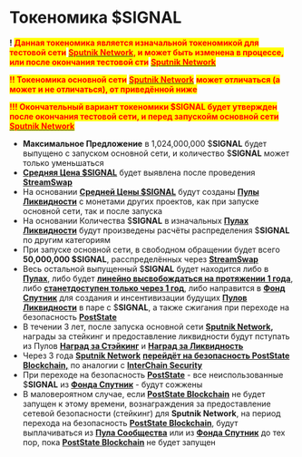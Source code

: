 # Токеномика $SIGNAL

**!&#x20;**<mark style="color:red;">**Данная токеномика является изначальной токеномикой для тестовой сети**</mark> [<mark style="color:red;">**Sputnik Network**</mark>](../../sputnik-network-app-chain/)<mark style="color:red;">**, и может быть изменена в процессе, или после окончания тестовой сти**</mark> [<mark style="color:red;">**Sputnik Network**</mark>](../../sputnik-network-app-chain/)

<mark style="color:red;">**!! Токеномика основной сети**</mark> [<mark style="color:red;">**Sputnik Network**</mark>](../../sputnik-network-app-chain/) <mark style="color:red;">**может отличаться (а может и не отличаться), от приведённой ниже**</mark>&#x20;

<mark style="color:red;">**!!! Окончательный вариант токеномики $SIGNAL будет утвержден после окончания тестовой сети, и перед запускойм основной сети**</mark> [<mark style="color:red;">**Sputnik Network**</mark>](../../sputnik-network-app-chain/)

* **Максимальное Предложение** в 1,024,000,000 $**SIGNAL** будет выпущено с запуском основной сети, и количество $**SIGNAL** может только уменьшаться
* [**Средняя Цена $SIGNAL**](srednya-cena-usdsignal.md) будет выявлена после проведения [**StreamSwap**](../raspredelenie-tokena-usdsignal/streamswap.md)&#x20;
* На основании [**Средней Цены $SIGNAL**](srednya-cena-usdsignal.md) будут созданы [**Пулы Ликвидности**](../raspredelenie-tokena-usdsignal/sozdanie-pulov/puly-likvidnosti.md) с монетами других проектов, как при запуске основной сети, так и после запуска
* На основании Количества $**SIGNAL** в изначальных [**Пулах Ликвидности**](../raspredelenie-tokena-usdsignal/sozdanie-pulov/puly-likvidnosti.md) будут произведены расчёты распределения $**SIGNAL** по другим категориям
* При запуске основной сети, в свободном обращении будет всего **50,000,000 $SIGNAL**, расспределённых через [**StreamSwap**](../raspredelenie-tokena-usdsignal/streamswap.md)&#x20;
* Весь остальной выпущенный $**SIGNAL** будет находится либо в [**Пулах**](../raspredelenie-tokena-usdsignal/sozdanie-pulov/), либо будет [**линейно высвобождаться на протяжении 1 года**](../raspredelenie-tokena-usdsignal/strimdrop/), либо [**станетдоступен только через 1 год**](../raspredelenie-tokena-usdsignal/vesting/), либо направится в [**Фонд Спутник**](../../fond-sputnik.md) для создания и инсентивизации будущих [**Пулов Ликвидности**](../raspredelenie-tokena-usdsignal/sozdanie-pulov/puly-likvidnosti.md) в паре с $**SIGNAL**, а также сжигания при переходе на  безопасность [**PostState**](perekhod-na-bezopasnost-poststate-blockchain.md) &#x20;
* В течении 3 лет, после запуска основной сети [**Sputnik Network**](../../sputnik-network-app-chain/)**,** награды за стейкинг и  предоставление ликвидности будут пступать из Пулов [**Наград за Стэйкинг**](broken-reference) и [**Наград за Ликвидность**](broken-reference)
* Через 3 года [**Sputnik Network**](../../sputnik-network-app-chain/) [**перейдёт на безопасность PostState Blockchain,**](perekhod-na-bezopasnost-poststate-blockchain.md) по аналогии с [**InterChain Security**](https://cosmos.network/interchain-security/)
* При переходе на безопасность [**PostState**](perekhod-na-bezopasnost-poststate-blockchain.md) - все неиспользованные $**SIGNAL** из [**Фонда Спутник**](../../fond-sputnik.md) - будут  сожжены
* В маловероятном случае, если [**PostState Blockchain**](https://github.com/PostState) не будет запущен к этому времени, вознаграждения за предоставление сетевой безопасности (стейкинг) для **Sputnik Network**, на период перехода на безопасность [**PostState Blockchain**](https://github.com/PostState), будут выплачиваться из [**Пула Сообщества**](../raspredelenie-tokena-usdsignal/sozdanie-pulov/pul-soobshestva.md) или из [**Фонда Спутник**](../../fond-sputnik.md) до тех пор, пока [**PostState Blockchain**](https://github.com/PostState) не будет запущен
